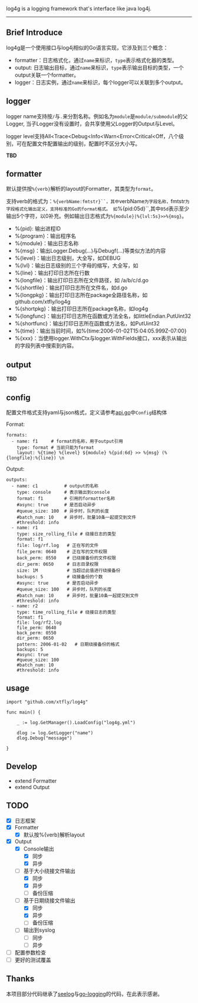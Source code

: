 log4g is a logging framework that's interface like java log4j.

--------

## Brief Introduce

log4g是一个使用接口与log4j相似的Go语言实现，它涉及到三个概念：

 - formatter：日志格式化，通过`name`来标识，`type`表示格式化器的类型。
 - output: 日志输出目标，通过`name`来标识，`type`表示输出目标的类型，一个output关联一个formatter。
 - logger：日志实例，通过`name`来标识，每个logger可以关联到多个output。

## logger

logger name支持按`/`与`.`来分割名称。例如名为`module`是`module/submodule`的父Logger,
当子Logger没有设置时，会共享使用父Logger的Output与Level。

logger level支持All<Trace<Debug<Info<Warn<Error<Critical<Off，八个级别，可在配置文件配置输出的级别，配置时不区分大小写。

 **TBD**

## formatter

默认提供按`%{verb}`解析的layout的Formatter，其类型为`format`。

支持verb的格式为：`%{verbName:fmtstr}``，其中`verbName`为字段名称，`fmtstr`为字段格式化输出定义，支持标准的Go的format格式。
如`%{pid:05d}``,其中`05d`表示至少输出5个字符，以0补充。例如输出日志格式为`%{module}|%{lvl:5s}>>%{msg}`。

 - %{pid}: 输出进程ID
 - %{program}：输出程序名
 - %{module}：输出日志名称
 - %{msg}：输出Logger.Debug(...)与Debugf(...)等类似方法的内容
 - %{level}：输出日志级别，大全写，如DEBUG
 - %{lvl}：输出日志级别的三个字母的缩写，大全写，如
 - %{line}：输出打印日志所在行数
 - %{longfile}：输出打印日志所在文件路径，如 /a/b/c/d.go
 - %{shortfile}：输出打印日志所在文件名，如d.go
 - %{longpkg}：输出打印日志所在package全路径名称，如github.com/xtfly/log4g
 - %{shortpkg}：输出打印日志所在package名称，如log4g
 - %{longfunc}：输出打印日志所在函数或方法全名，如littleEndian.PutUint32
 - %{shortfunc}：输出打印日志所在函数或方法名，如PutUint32
 - %{time}：输出当前时间，如%{time:2006-01-02T15:04:05.999Z-07:00}
 - %{xxx}：当使用logger.WithCtx与logger.WithFields接口，xxx表示从输出的字段列表中搜索到内容。

## output

 **TBD**

## config

配置文件格式支持yaml与json格式，定义请参考[api.go](api.go)中`Config`结构体

Format:

```
formats:
  - name: f1     # format的名称，用于output引用
    type: format # 当前只能为format
    layout: %{time} %{level} ${module} %{pid:6d} >> %{msg} (%{longfile}:%{line}) \n
```

Output:

```
outputs:
  - name: c1          # output的名称
    type: console     # 表示输出到console
    format: f1        # 引用的formatter名称
    #async: true      # 是否启动异步
    #queue_size: 100  # 异步时，队列的长度
    #batch_num: 10    # 异步时，批量10条一起提交到文件
    #threshold: info
  - name: r1
    type: size_rolling_file # 绕接日志的类型
    format: f1
    file: log/rf.log   # 正在写的文件
    file_perm: 0640    # 正在写的文件权限
    back_perm: 0550    # 已绕接备份的文件权限
    dir_perm: 0650     # 日志目录权限
    size: 1M           # 当超过此值进行绕接备份
    backups: 5         # 绕接备份的个数
    #async: true       # 是否启动异步
    #queue_size: 100   # 异步时，队列的长度
    #batch_num: 10     # 异步时，批量10条一起提交到文件
    #threshold: info
  - name: r2
    type: time_rolling_file # 绕接日志的类型
    format: f1
    file: log/rf2.log
    file_perm: 0640
    back_perm: 0550
    dir_perm: 0650
    pattern: 2006-01-02   # 日期绕接备份的格式
    backups: 5
    #async: true
    #queue_size: 100
    #batch_num: 10
    #threshold: info
```


## usage

```
import "github.com/xtfly/log4g"

func main() {

	_ := log.GetManager().LoadConfig("log4g.yml")

	dlog := log.GetLogger("name")
	dlog.Debug("message")

}
```

## Develop

 - extend Formatter
 - extend Output

## TODO

- [x] 日志框架
- [x] Formatter
  - [x] 默认按%{verb}解析layout
- [x] Output
  - [x] Console输出
     - [x] 同步
     - [x] 异步
  - [ ] 基于大小绕接文件输出
     - [x] 同步
     - [x] 异步
     - [ ] 备份压缩
  - [ ] 基于日期绕接文件输出
     - [x] 同步
     - [x] 异步
     - [ ] 备份压缩
  - [ ] 输出到syslog
     - [ ] 同步
     - [ ] 异步
- [ ] 配置参数检查
- [ ] 更好的测试覆盖

## Thanks

本项目部分代码继承了[seelog](https://github.com/cihub/seelog)与[go-logging](https://github.com/op/go-logging)的代码，在此表示感谢。

